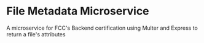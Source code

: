 # File Metadata Microservice

A microservice for FCC's Backend certification using Multer and Express to return a file's attributes